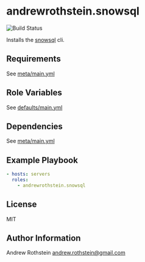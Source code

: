 andrewrothstein.snowsql
=========

![Build Status](https://github.com/andrewrothstein/ansible-snowsql/actions/workflows/build.yml/badge.svg)

Installs the [snowsql](https://docs.snowflake.com/en/user-guide/snowsql.html) cli.

Requirements
------------

See [meta/main.yml](meta/main.yml)

Role Variables
--------------

See [defaults/main.yml](defaults/main.yml)

Dependencies
------------

See [meta/main.yml](meta/main.yml)

Example Playbook
----------------

```yml
- hosts: servers
  roles:
    - andrewrothstein.snowsql
```

License
-------

MIT

Author Information
------------------

Andrew Rothstein <andrew.rothstein@gmail.com>
